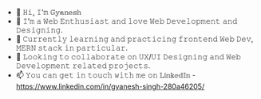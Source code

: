 - 👋 𝙷𝚒, 𝙸’𝚖 𝔾𝕪𝕒𝕟𝕖𝕤𝕙
- 👀 𝙸’𝚖 𝚊 𝚆𝚎𝚋 𝙴𝚗𝚝𝚑𝚞𝚜𝚒𝚊𝚜𝚝 𝚊𝚗𝚍 𝚕𝚘𝚟𝚎 𝚆𝚎𝚋 𝙳𝚎𝚟𝚎𝚕𝚘𝚙𝚖𝚎𝚗𝚝 𝚊𝚗𝚍 𝙳𝚎𝚜𝚒𝚐𝚗𝚒𝚗𝚐.
- 🌱 𝙲𝚞𝚛𝚛𝚎𝚗𝚝𝚕𝚢 𝚕𝚎𝚊𝚛𝚗𝚒𝚗𝚐 𝚊𝚗𝚍 𝚙𝚛𝚊𝚌𝚝𝚒𝚌𝚒𝚗𝚐 𝚏𝚛𝚘𝚗𝚝𝚎𝚗𝚍 𝚆𝚎𝚋 𝙳𝚎𝚟, 𝙼𝙴𝚁𝙽 𝚜𝚝𝚊𝚌𝚔 𝚒𝚗 𝚙𝚊𝚛𝚝𝚒𝚌𝚞𝚕𝚊𝚛.
- 💞️ 𝙻𝚘𝚘𝚔𝚒𝚗𝚐 𝚝𝚘 𝚌𝚘𝚕𝚕𝚊𝚋𝚘𝚛𝚊𝚝𝚎 𝚘𝚗 𝚄𝚇/𝚄𝙸 𝙳𝚎𝚜𝚒𝚐𝚗𝚒𝚗𝚐 𝚊𝚗𝚍 𝚆𝚎𝚋 𝙳𝚎𝚟𝚎𝚕𝚘𝚙𝚖𝚎𝚗𝚝 𝚛𝚎𝚕𝚊𝚝𝚎𝚍 𝚙𝚛𝚘𝚓𝚎𝚌𝚝𝚜.
- 📫 𝚈𝚘𝚞 𝚌𝚊𝚗 𝚐𝚎𝚝 𝚒𝚗 𝚝𝚘𝚞𝚌𝚑 𝚠𝚒𝚝𝚑 𝚖𝚎 𝚘𝚗 𝕃𝕚𝕟𝕜𝕖𝕕𝕀𝕟 - https://www.linkedin.com/in/gyanesh-singh-280a46205/

<!---
GyaniRoman23/GyaniRoman23 is a ✨ special ✨ repository because its `README.md` (this file) appears on your GitHub profile.
You can click the Preview link to take a look at your changes.
--->
